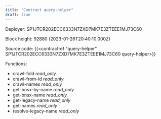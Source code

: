 ```yaml
---
title: "Contract query-helper"
draft: true
---
```

Deployer: SP1JTCR202ECC6333N7ZXD7MK7E3ZTEEE1MJ73C60


 



Block height: 92880 (2023-01-26T20:40:10.000Z)

Source code: {{<contractref "query-helper" SP1JTCR202ECC6333N7ZXD7MK7E3ZTEEE1MJ73C60 query-helper>}}

Functions:

* crawl-fold _read_only_
* crawl-from-id _read_only_
* crawl-names _read_only_
* get-bnsx-by-name _read_only_
* get-bnsx-name _read_only_
* get-legacy-name _read_only_
* get-names _read_only_
* resolve-legacy-name _read_only_
